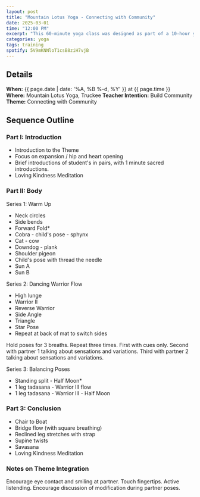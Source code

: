 ```yaml
---
layout: post
title: "Mountain Lotus Yoga - Connecting with Community"
date: 2025-03-01
time: "12:00 PM" 
excerpt: "This 60-minute yoga class was designed as part of a 10-hour yoga training course on the Art of Intuitive Sequencing. The theme of this class is Connecting with Community"
categories: yoga
tags: training
spotify: 5V9mKNNloT1csB8ziH7vjB
---
```



## Details

**When:** {{ page.date | date: '%A, %B %-d, %Y' }} at {{ page.time }}     
**Where:** Mountain Lotus Yoga, Truckee 
**Teacher Intention:** Build Community   
**Theme:** Connecting with Community  

## Sequence Outline

### Part I: Introduction

* Introduction to the Theme 
* Focus on expansion / hip and heart opening
* Brief introductions of student's in pairs, with 1 minute sacred introductions.
* Loving Kindness Meditation

### Part II: Body

Series 1: Warm Up

* Neck circles
* Side bends
* Forward Fold*
* Cobra - child's pose - sphynx
* Cat - cow 
* Downdog - plank
* Shoulder pigeon
* Child's pose with thread the needle
* Sun A
* Sun B

Series 2: Dancing Warrior Flow 

* High lunge
* Warrior II
* Reverse Warrior
* Side Angle
* Triangle
* Star Pose
* Repeat at back of mat to switch sides

Hold poses for 3 breaths. 
Repeat three times. First with cues only. Second with partner 1 talking about sensations and variations. Third with partner 2 talking about sensations and variations.

Series 3: Balancing Poses

* Standing split - Half Moon*
* 1 leg tadasana - Warrior III flow
* 1 leg tadasana - Warrior III - Half Moon

### Part 3: Conclusion

* Chair to Boat
* Bridge flow (with square breathing)
* Reclined leg stretches with strap
* Supine twists
* Savasana
* Loving Kindness Meditation

### Notes on Theme Integration

Encourage eye contact and smiling at partner. Touch fingertips. Active listending. Encourage discussion of modification during partner poses.

   



